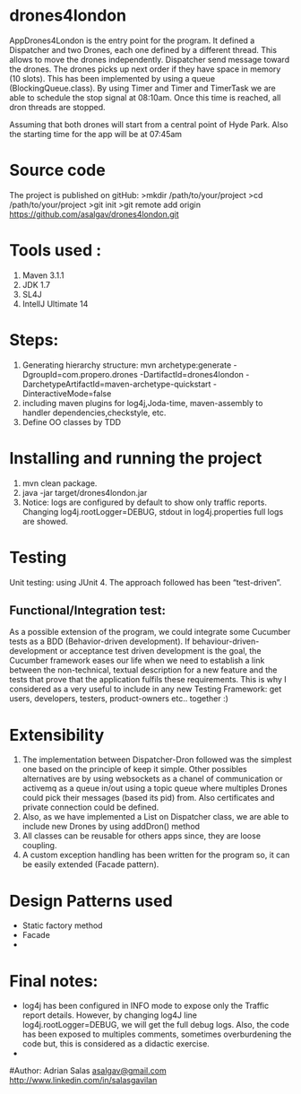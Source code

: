 # drones4london

AppDrones4London is the entry point for the program. It defined a Dispatcher and two Drones, each one defined by a different thread.
This allows to move the drones independently.
Dispatcher send message toward the drones. The drones picks up next order if they have space in memory (10 slots).
This has been implemented by using a queue (BlockingQueue.class).
By using Timer and Timer and TimerTask we are able to schedule the stop signal at 08:10am. Once this time is reached,
all dron threads are stopped.

Assuming that both drones will start from a central point of Hyde Park. Also the starting time for the app will be at 07:45am

# Source code
The project is published on gitHub:
	>mkdir /path/to/your/project
	>cd /path/to/your/project
	>git init
	>git remote add origin https://github.com/asalgav/drones4london.git

# Tools used :
1. Maven 3.1.1
2. JDK 1.7
3. SL4J
4. IntellJ Ultimate 14

# Steps:
1. Generating hierarchy structure:
mvn archetype:generate -DgroupId=com.propero.drones -DartifactId=drones4london -DarchetypeArtifactId=maven-archetype-quickstart -DinteractiveMode=false
2. including maven plugins for log4j,Joda-time, maven-assembly to handler dependencies,checkstyle, etc.
3. Define OO classes by TDD

# Installing and running the project
1. mvn clean package.
2. java -jar target/drones4london.jar
3. Notice: logs are configured by default to show only traffic reports. Changing log4j.rootLogger=DEBUG, stdout in log4j.properties full logs are showed.


# Testing
Unit testing: using JUnit 4.
The approach followed has been “test-driven”.

## Functional/Integration test:
As a possible extension of the program, we could integrate some Cucumber tests as a BDD (Behavior-driven development).
If behaviour-driven-development or acceptance test driven development is the goal,
the Cucumber framework eases our life when we need to  establish a link between the non-technical,
textual description for a new feature and the tests that prove that the application fulfils these requirements.
This is why I considered as a very useful to include in any new Testing Framework: get users, developers,
testers, product-owners etc.. together :)


# Extensibility
1. The implementation between Dispatcher-Dron followed was the simplest one based on the principle of keep it simple.
Other possibles alternatives are by using websockets as a chanel of communication or activemq as a queue in/out using
a topic queue where multiples Drones could pick their messages (based its pid) from. Also certificates and private connection could be defined.
2. Also, as we have implemented a List<Dron> on Dispatcher class, we are able to include new Drones by using addDron() method
3. All classes can be reusable for others apps since, they are loose coupling.
4. A custom exception handling has been written for the program so, it can be easily extended (Facade pattern).

# Design Patterns used
- Static factory method
- Facade
-

# Final notes:
* log4j has been configured in INFO mode to expose only the Traffic report details.
However, by changing log4J line log4j.rootLogger=DEBUG, we will get the full debug logs.
Also, the code has been exposed to multiples comments, sometimes overburdening the code but, this is considered as a didactic exercise.
*

#Author:
 Adrian Salas
 asalgav@gmail.com
 http://www.linkedin.com/in/salasgavilan
